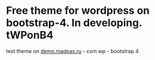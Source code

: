 # Free theme for wordpress on bootstrap-4. In developing. tWPonB4

test theme on <a href="http://demo.madeas.ru/" title="">demo.madeas.ru</a> - csm wp - bootstrap 4
